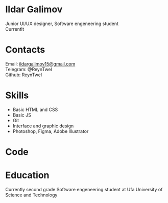 # Ildar Galimov
Junior UI/UX designer, Software engeneering student  
Currentlt   
 
# Contacts
Email: ildargalimov15@gmail.com  
Telegram: @ReynTwel  
Github: ReynTwel

# Skills
* Basic HTML and CSS
* Basic JS
* Git
* Interface and graphic design
* Photoshop, Figma, Adobe Illustrator

# Code

# Education
Currently second grade Software engeneering student at Ufa University of Science and Technology

